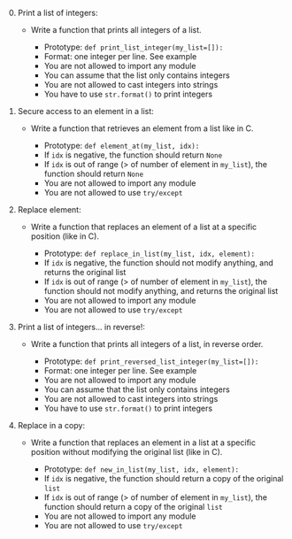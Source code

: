 
0. Print a list of integers:
   - Write a function that prints all integers of a list.

       - Prototype: `def print_list_integer(my_list=[]):`
       - Format: one integer per line. See example
       - You are not allowed to import any module
       - You can assume that the list only contains integers
       - You are not allowed to cast integers into strings
       - You have to use `str.format()` to print integers

1. Secure access to an element in a list:
   - Write a function that retrieves an element from a list like in C.

       - Prototype: `def element_at(my_list, idx):`
       - If `idx` is negative, the function should return `None`
       - If `idx` is out of range (> of number of element in `my_list`), the function should return `None`
       - You are not allowed to import any module
       - You are not allowed to use `try/except`

2. Replace element:
   - Write a function that replaces an element of a list at a specific position (like in C).

       - Prototype: `def replace_in_list(my_list, idx, element):`
       - If `idx` is negative, the function should not modify anything, and returns the original list
       - If `idx` is out of range (> of number of element in `my_list`), the function should not modify anything, and returns the original list
       - You are not allowed to import any module
       - You are not allowed to use `try/except`

3. Print a list of integers... in reverse!:
   - Write a function that prints all integers of a list, in reverse order.

       - Prototype: `def print_reversed_list_integer(my_list=[]):`
       - Format: one integer per line. See example
       - You are not allowed to import any module
       - You can assume that the list only contains integers
       - You are not allowed to cast integers into strings
       - You have to use `str.format()` to print integers

4. Replace in a copy:
   - Write a function that replaces an element in a list at a specific position without modifying the original list (like in C).

       - Prototype: `def new_in_list(my_list, idx, element):`
       - If `idx` is negative, the function should return a copy of the original `list`
       - If `idx` is out of range (> of number of element in `my_list`), the function should return a copy of the original `list`
       - You are not allowed to import any module
       - You are not allowed to use `try/except`
